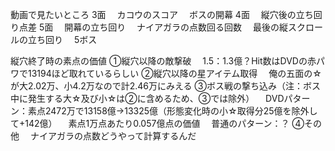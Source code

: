 動画で見たいところ
3面
　カコウのスコア
　ボスの開幕
4面
　縦穴後の立ち回り点差
5面
　開幕の立ち回り
　ナイアガラの点数回る回数
　最後の縦スクロールの立ち回り
　5ボス


縦穴終了時の素点の価値
①縦穴以降の敵撃破
　1.5：1.3億？Hit数はDVDの赤パワで13194ほど取れているらしい
②縦穴以降の星アイテム取得
　俺の五面の☆が大2.02万、小4.2万なので計2.46万にみえる
③ボス戦の撃ち込み（注：ボス中に発生する大☆及び小☆は②に含めるため、③では除外）
　DVDパターン：素点2472万で13158億→13325億（形態変化時の小☆取得分25億を除外して+142億）
　素点1万点あたり0.057億点の価値
　普通のパターン：？
④その他
　ナイアガラの点数どうやって計算するんだ
